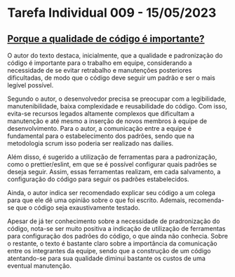 # Tarefa Individual 009 - 15/05/2023

## [Porque a qualidade de código é importante?](https://ezdevs.com.br/porque-a-qualidade-de-codigo-e-importante/)
  
O autor do texto destaca, inicialmente, que a qualidade e padronização do código é importante para o trabalho em equipe, considerando a necessidade de se evitar retrabalho e manutenções posteriores dificultadas, de modo que o código deve seguir um padrão e ser o mais legível possível.

Segundo o autor, o desenvolvedor precisa se preocupar com a legibilidade, manutenibilidade, baixa complexidade e reusabilidade do código. Com isso, evita-se recursos legados altamente complexos que dificultam a manutenção e até mesmo a inserção de novos membros à equipe de desenvolvimento. Para o autor, a comunicação entre a equipe é fundamental para o estabelecimento dos padrões, sendo que na metodologia scrum isso poderia ser realizado nas dailies.

Além disso, é sugerido a utilização de ferramentas para a padronização, como o prettier/eslint, em que se é possível configurar quais padrões se deseja seguir. Assim, essas ferramentas realizam, em cada salvamento, a configuração do código para seguir os padrões estabelecidos.

Ainda, o autor indica ser recomendado explicar seu código a um colega para que ele dê uma opinião sobre o que foi escrito. Ademais, recomenda-se que o código seja exaustivamente testado.

Apesar de já ter conhecimento sobre a necessidade de pradronização do código, nota-se ser muito positiva a indicação de utilização de ferramentas para configuração dos padrões do código, o que ainda não conhecia. Sobre o restante, o texto é bastante claro sobre a importância da comunicação entre os integrantes da equipe, sendo que a construção de um código atentando-se para sua qualidade diminui bastante os custos de uma eventual manutenção.
